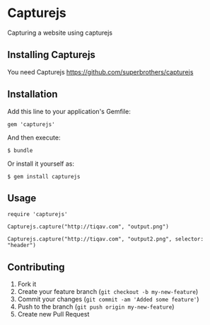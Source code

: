 # Capturejs

Capturing a website using capturejs

## Installing Capturejs

You need Capturejs
https://github.com/superbrothers/capturejs

## Installation


Add this line to your application's Gemfile:

    gem 'capturejs'

And then execute:

    $ bundle

Or install it yourself as:

    $ gem install capturejs

## Usage

    require 'capturejs'

    Capturejs.capture("http://tiqav.com", "output.png")

    Capturejs.capture("http://tiqav.com", "output2.png", selector: "header")

## Contributing

1. Fork it
2. Create your feature branch (`git checkout -b my-new-feature`)
3. Commit your changes (`git commit -am 'Added some feature'`)
4. Push to the branch (`git push origin my-new-feature`)
5. Create new Pull Request
